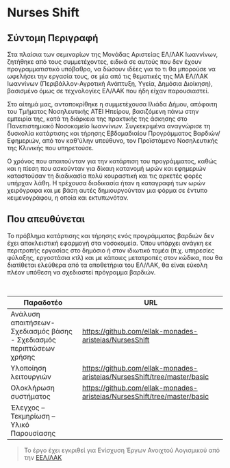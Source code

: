 Nurses Shift
============

Σύντομη Περιγραφή
-----------------

Στα πλαίσια των σεμιναρίων της Μονάδας Αριστείας ΕΛ/ΛΑΚ Ιωαννίνων, ζητήθηκε από
τους συμμετέχοντες, ειδικά σε αυτούς που δεν έχουν προγραμματιστικό υπόβαθρο, να
δώσουν ιδέες για το τι θα μπορούσε να ωφελήσει την εργασία τους, σε μία από τις
θεματικές της ΜΑ ΕΛ/ΛΑΚ Ιωαννίνων (Περιβάλλον-Αγροτική Ανάπτυξη, Υγεία, Δημόσια
Διοίκηση), βασισμένο όμως σε τεχνολογίες ΕΛ/ΛΑΚ που ήδη είχαν παρουσιαστεί.

Στο αίτημά μας, ανταποκρίθηκε η συμμετέχουσα Ιλιάδα Δήμου, απόφοιτη του Τμήματος
Νοσηλευτικής ΑΤΕΙ Ηπείρου, βασιζόμενη πάνω στην εμπειρία της, κατά τη διάρκεια
της πρακτικής της άσκησης στο Πανεπιστημιακό Νοσοκομείο Ιωαννίνων. Συγκεκριμένα
αναγνώρισε τη δυσκολία κατάρτισης και τήρησης Εβδομαδιαίου Προγράμματος
Βαρδιών/Εφημεριών, από τον καθ'ύλην υπεύθυνο, τον Προϊστάμενο Νοσηλευτικής της
Κλινικής που υπηρετούσε.

Ο χρόνος που απαιτούνταν για την κατάρτιση του προγράμματος, καθώς και η πίεση
που ασκούνταν για δίκαιη κατανομή ωρών και εφημεριών καταστούσαν τη διαδικασία
πολύ κουραστική και τις αρκετές φορές υπήρχαν λάθη. Η τρέχουσα διαδικασία ήταν η
καταγραφή των ωρών χειρόγραφα και με βάση αυτές δημιουργούνταν μια φόρμα σε
έντυπο κειμενογράφου, η οποία και εκτυπωνόταν.

Που απευθύνεται
---------------

Το πρόβλημα κατάρτισης και τήρησης ενός προγράμματος βαρδιών δεν έχει
αποκλειστική εφαρμογή στα νοσοκομεία. Όπου υπάρχει ανάγκη εκ περιτροπής εργασίας
στο δημόσιο ή στον ιδιωτικό τομέα (π.χ. υπηρεσίες φύλαξης, εργοστάσια κτλ) και
με κάποιες μετατροπές στον κώδικα, που θα διατίθεται ελεύθερα από τα αποθετήρια
του ΕΛ/ΛΑΚ, θα είναι εύκολη πλέον υπόθεση να σχεδιαστεί πρόγραμμα βαρδιών.

 

| **Παραδοτέο**                                                        | **URL**                                                                  |
|----------------------------------------------------------------------|--------------------------------------------------------------------------|
| Ανάλυση απαιτήσεων- Σχεδιασμός βάσης - Σχεδιασμός περιπτώσεων χρήσης | https://github.com/ellak-monades-aristeias/NursesShift                   |
| Υλοποίηση λειτουργιών                                                | https://github.com/ellak-monades-aristeias/NursesShift/tree/master/basic |
| Ολοκλήρωση συστήματος                                                | https://github.com/ellak-monades-aristeias/NursesShift/tree/master/basic |
| Έλεγχος – Τεκμηρίωση – Υλικό Παρουσίασης                             |                                                                          |

>   Το έργο έχει εγκριθεί για Ενίσχυση Έργων Ανοιχτού Λογισμικού από την
>   [ΕΕΛ/ΛΑΚ](<https://ellak.gr/>)
